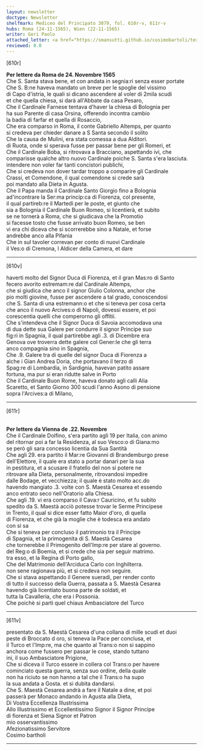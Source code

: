 ```yaml
---
layout: newsletter
doctype: Newsletter
shelfmark: Mediceo del Principato 3079, fol. 610r-v, 611r-v
hubs: Roma (24-11-1565), Wien (22-11-1565)
writer: Geri Paolo
attached_letter: <a href="https://smansutti.github.io/cosimobartoli/texts/Carteggio_Universale_038,3079_147,3079_148,3079_149/">Carteggio_Universale_038,3079_147,3079_148,3079_149</a>
reviewed: 0.0
---
```


[610r]  
  
  
<strong>Per lettere da Roma de 24. Novembre 1565</strong>  
Che S. Santa stava bene, et con andata in segnia:ri senza esser portate  
Che S. B:ne haveva mandato un breve per le spoglie del vissimo  
di Capo d'istria, le quali si dicano ascendere al voler di 2mila scudi  
et che quella chiesa, si darà all'Abbate da casa Pesaro,  
Che il Cardinale Farnese tentava d'haver la chiesa di Bolognia per  
ha suo Parente di casa Orsina, offerendo incontra cambio  
la badia di farfar et quella di Rosaccio,  
Che era comparso in Roma, il conte Gabriello Altemps, per quanto  
si credeva per chieder danare a S Santa secondo il solito  
Che la causa de Mulini, era stata comessa a dua Alditori.  
di Ruota, onde si sperava fusse per passar bene per gli Romeri, et  
Che il Cardinale Boba, si ritrovava a Bracciano, aspettando ivi, che  
comparisse qualche altro nuovo Cardinale poiche S. Santa s'era lasciuta.  
intendere non voler far tanti concistori publichi,  
Che si credeva non dover tardar troppo a comparire gli Cardinale  
Crassi, et Comendone, il qual comendone si crede sarà  
poi mandato alla Dieta in Agusta.  
Che il Papa manda il Cardinale Santo Giorgio fino a Bolognia  
ad'incontrare la Ser:ma princip:ca di Fiorenza, col presente,  
il qual partireb:re il Martedì per le poste, et giunto che  
sia a Bolognia il Cardinale Buon Romeo, si licentierà, et subito  
se ne tornerà a Roma, che si giudicava che la Promotio  
si facesse tosto che fusse arrivato buon Romeo, se ben  
vi era chi diceva che si scorrerebbe sino a Natale, et forse  
andrebbe anco alla Pifania  
Che in sul tavoler correvan per conto di nuovi Cardinale  
il Ves:o di Cremona, l Aldicer della Camera, et dare  
  
---  

[610v]  
  
  
haverti molto del Signor Duca di Fiorenza, et il gran Mas:ro di Santo  
fecero avorito estremam:re dal Cardinale Altemps,  
che si giudica che anco il signor Giulio Colonna, anchor che  
pio molti giovine, fusse per ascendere a tal grado, conoscendosi  
che S. Santa di una estremann:o et che si teneva per cosa certa  
che anco il nuovo Arcives:o di Napoli, dovessi essere, et poi  
corescentia quelli che comperorno gli offitii.  
Che s'intendeva che il Signor Duca di Savoia accomodava una  
di dua dette sua Galere per condurre il signor Principe suo  
fig:ri in Spagnia, il qual partirebbe agli .3. di Dicembre era  
Genova ove troverra dette galere col Gener:le che gli terra  
anco compagnia sino in Spagnia,  
Che .9. Galere tra di quelle del signor Duca di Fiorenza a  
alche i Gian Andrea Doria, che portavano il terzo di  
Spag:re di Lombardia, in Sardignia, havevan patito assare  
fortuna, ma pur si eran ridutte salve in Porto  
Che il Cardinale Buon Rome, haveva donato agli calli Alia  
Scaretto, et Santo Giorno 300 scudi l'anno Asono di pensione  
sopra l'Arcives:a di Milano,  
  
---  

[611r]  
  
  
<br/><strong>Per lettere da Vienna de .22. Novembre</strong>  
Che il Cardinale Dolfino, s'era partito agli 19 per Italia, con animo  
del ritornar poi a far la Residenza, al suo Vesco:o di Giana:mo  
se però gli sara concesso licentia da Sua Santità  
Che agli 29. era partito il Mar:re Giovanni di Brandemburgo prese  
dell'Elettore, il quale era stato a portar danari per la sua  
in pestitura, et a scusare il fratello del non si potere ne  
ritrovare alla Dieta, personalmente, ritrovandosi impedire  
dalle Bodage, et vecchiezza; il quale è stato molto acc.do  
havendo mangiato .3. volte con S. Maestà Cesarea et essendo  
anco entrato seco nell'Oratorio alla Chiesa.  
Che agli .19. vi era comparso il Cava:r Cauricino, et fu subito  
spedito da S. Maestà acciò potesse trovar le Serme Principese  
in Trento, il qual si dice esser fatto Maior d'oro, di quella  
di Fiorenza, et che già la moglie che è todesca era andato  
con si sa  
Che si teneva per concluso il patrimonio tra il Principe  
di Spagnia, et la primogenita di S. Maestà Cesarea  
che tornerebbe il Primogenito dell'Imp:re per stare al governo.  
del Reg:o di Boemia, et si crede che sia per seguir matrimo.  
tra esso, et la Regina di Porto gallo,  
Che del Matrimonio dell'Arciduca Carlo con Inghilterra.  
non sene ragionava più, et si credeva non seguire.  
Che si stava aspettando il Genere sueradi, per render conto  
di tutto il successo della Guerra, passata a S. Maestà Cesarea  
havendo già licentiato buona parte de soldati, et  
tutta la Cavalleria, che era i Possonia.  
Che poichè si partì quel chiaus Ambasciatore del Turco  
  
---  

[611v]  
  
  
presentato da S. Maestà Cesarea d'una collana di mille scudi et duoi  
peste di Broccato d oro, si teneva la Pace per conclusa, et  
il Turco et l'Imp:re, ma che quanto al Trans:o non si sappino  
anchora come fussero per passar le cose, stando tuttano  
ini, il suo Ambasciatore Prigione,  
Che si diceva il Turco essere in collera col Trans:o per havere  
cominciato questa guerra, senza suo ordine, della quale  
non ha riciuto se non hanno a tal che il Trans:o ha supo  
la sua andata a Gosta. et si dubita dandarsi.  
Che S. Maestà Cesarea andrà a fare il Natale a dine, et poi  
passerà per Monaco andando in Agusta alla Dieta,  
Di Vostra Eccellenza Illustrissima  
Allo Illustrissimo et Eccellentissimo Signor il Signor Principe  
di fiorenza et Siena Signor et Patron  
mio osservantissimo  
Afezionatissimo Servitore  
Cosimo bartholi  
  
---  

